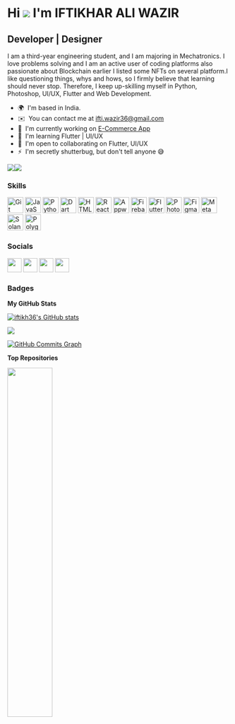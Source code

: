    Hi ![](https://user-images.githubusercontent.com/18350557/176309783-0785949b-9127-417c-8b55-ab5a4333674e.gif) I'm IFTIKHAR ALI WAZIR
==========================================================================================================================================

Developer | Designer
--------------------

I am a third-year engineering student, and I am majoring in Mechatronics. I love problems solving and I am an active user of coding platforms also passionate about Blockchain earlier I listed some NFTs on several platform.I like questioning things, whys and hows, so I firmly believe that learning should never stop. Therefore, I keep up-skilling myself in Python, Photoshop, UI/UX, Flutter and Web Development.

* 🌍  I'm based in India.
* ✉️  You can contact me at [ifti.wazir36@gmail.com](mailto:ifti.wazir36@gmail.com)
* 🚀  I'm currently working on [E-Commerce App](http://https://github.com/iftikh36/Ecommerce_APP)
* 🧠  I'm learning Flutter | UI/UX
* 🤝  I'm open to collaborating on Flutter, UI/UX
* ⚡  I'm secretly shutterbug, but don't tell anyone 😅

<a href="https://www.github.com/iftikh36" target="_blank" rel="noreferrer"><img
src="https://img.shields.io/github/followers/iftikh36?logo=github&style=for-the-badge&color=22c55e&labelColor=ffffff" /></a><a href="https://www.twitter.com/iftikh36" target="_blank" rel="noreferrer"><img
src="https://img.shields.io/twitter/follow/iftikh36?logo=twitter&style=for-the-badge&color=22c55e&labelColor=ffffff"
/></a>

### Skills


<p align="left">
<a href="https://git-scm.com/" target="_blank" rel="noreferrer"><img src="https://raw.githubusercontent.com/danielcranney/readme-generator/main/public/icons/skills/git-colored.svg" width="36" height="36" alt="Git" /></a>
<a href="https://developer.mozilla.org/en-US/docs/Web/JavaScript" target="_blank" rel="noreferrer"><img src="https://raw.githubusercontent.com/danielcranney/readme-generator/main/public/icons/skills/javascript-colored.svg" width="36" height="36" alt="JavaScript" /></a>
<a href="https://www.python.org/" target="_blank" rel="noreferrer"><img src="https://raw.githubusercontent.com/danielcranney/readme-generator/main/public/icons/skills/python-colored.svg" width="36" height="36" alt="Python" /></a>
<a href="https://dart.dev/" target="_blank" rel="noreferrer"><img src="https://raw.githubusercontent.com/danielcranney/readme-generator/main/public/icons/skills/dart-colored.svg" width="36" height="36" alt="Dart" /></a>
<a href="https://developer.mozilla.org/en-US/docs/Glossary/HTML5" target="_blank" rel="noreferrer"><img src="https://raw.githubusercontent.com/danielcranney/readme-generator/main/public/icons/skills/html5-colored.svg" width="36" height="36" alt="HTML5" /></a>
<a href="https://reactjs.org/" target="_blank" rel="noreferrer"><img src="https://raw.githubusercontent.com/danielcranney/readme-generator/main/public/icons/skills/react-colored.svg" width="36" height="36" alt="React" /></a>
<a href="https://appwrite.io/" target="_blank" rel="noreferrer"><img src="https://raw.githubusercontent.com/danielcranney/readme-generator/main/public/icons/skills/appwrite-colored-dark.svg" width="36" height="36" alt="Appwrite" /></a>
<a href="https://firebase.google.com/" target="_blank" rel="noreferrer"><img src="https://raw.githubusercontent.com/danielcranney/readme-generator/main/public/icons/skills/firebase-colored.svg" width="36" height="36" alt="Firebase" /></a>
<a href="https://flutter.dev/" target="_blank" rel="noreferrer"><img src="https://raw.githubusercontent.com/danielcranney/readme-generator/main/public/icons/skills/flutter-colored.svg" width="36" height="36" alt="Flutter" /></a>
<a href="https://www.adobe.com/uk/products/photoshop.html" target="_blank" rel="noreferrer"><img src="https://raw.githubusercontent.com/danielcranney/readme-generator/main/public/icons/skills/photoshop-colored-dark.svg" width="36" height="36" alt="Photoshop" /></a>
<a href="https://www.figma.com/" target="_blank" rel="noreferrer"><img src="https://raw.githubusercontent.com/danielcranney/readme-generator/main/public/icons/skills/figma-colored.svg" width="36" height="36" alt="Figma" /></a>
<a href="https://metamask.io/" target="_blank" rel="noreferrer"><img src="https://raw.githubusercontent.com/danielcranney/readme-generator/main/public/icons/skills/metamask-colored.svg" width="36" height="36" alt="MetaMask" /></a>
<a href="https://solana.com/" target="_blank" rel="noreferrer"><img src="https://raw.githubusercontent.com/danielcranney/readme-generator/main/public/icons/skills/solana-colored.svg" width="36" height="36" alt="Solana" /></a>
<a href="https://polygon.technology/" target="_blank" rel="noreferrer"><img src="https://raw.githubusercontent.com/danielcranney/readme-generator/main/public/icons/skills/polygon-colored.svg" width="36" height="36" alt="Polygon" /></a>
</p>


### Socials

<p align="left"> <a href="https://www.github.com/iftikh36" target="_blank" rel="noreferrer"><img src="https://raw.githubusercontent.com/danielcranney/readme-generator/main/public/icons/socials/github-dark.svg" width="32" height="32" /></a> <a href="https://www.linkedin.com/in/iftikh36/" target="_blank" rel="noreferrer"><img src="https://raw.githubusercontent.com/danielcranney/readme-generator/main/public/icons/socials/linkedin.svg" width="32" height="32" /></a> <a href="http://www.medium.com/iftikh36" target="_blank" rel="noreferrer"><img src="https://raw.githubusercontent.com/danielcranney/readme-generator/main/public/icons/socials/medium-dark.svg" width="32" height="32" /></a> <a href="https://www.twitter.com/iftikh36" target="_blank" rel="noreferrer"><img src="https://raw.githubusercontent.com/danielcranney/readme-generator/main/public/icons/socials/twitter.svg" width="32" height="32" /></a></p>

### Badges

<b>My GitHub Stats</b>

<a href="http://www.github.com/iftikh36"><img src="https://github-readme-stats.vercel.app/api?username=iftikh36&show_icons=true&hide=&title_color=f97316&text_color=000000&icon_color=22c55e&bg_color=ffffff&hide_border=true&show_icons=true" alt="iftikh36's GitHub stats" /></a>

<a href="http://www.github.com/iftikh36"><img src="https://github-readme-streak-stats.herokuapp.com/?user=iftikh36&stroke=000000&background=ffffff&ring=f97316&fire=f97316&currStreakNum=000000&currStreakLabel=f97316&sideNums=000000&sideLabels=000000&dates=000000&hide_border=true" /></a>

<a href="http://www.github.com/iftikh36"><img src="https://github-readme-activity-graph.cyclic.app/graph?username=iftikh36&bg_color=ffffff&color=000000&line=22c55e&point=000000&area_color=ffffff&area=true&hide_border=true&custom_title=GitHub%20Commits%20Graph" alt="GitHub Commits Graph" /></a>

<b>Top Repositories</b>

<div width="100%" align="center"><a href="https://github.com/iftikh36/Ecommerce_APP" align="left"><img align="left" width="45%" src="https://github-readme-stats.vercel.app/api/pin/?username=iftikh36&repo=Ecommerce_APP&title_color=f97316&text_color=000000&icon_color=22c55e&bg_color=ffffff&hide_border=true&locale=en" /></a></div><br /><br /><br /><br /><br /><br /><br />
